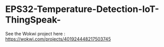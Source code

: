 # EPS32-Temperature-Detection-IoT-ThingSpeak-
See the Wokwi project here : https://wokwi.com/projects/401924448217503745
